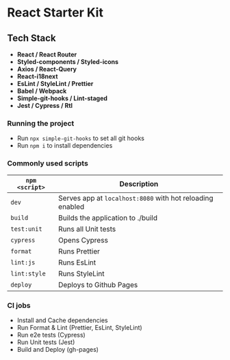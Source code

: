 # React Starter Kit

## Tech Stack

- **React / React Router**
- **Styled-components / Styled-icons**
- **Axios / React-Query**
- **React-i18next**
- **EsLint / StyleLint / Prettier**
- **Babel / Webpack**
- **Simple-git-hooks / Lint-staged**
- **Jest / Cypress / Rtl**

### Running the project

- Run `npx simple-git-hooks` to set all git hooks
- Run `npm i` to install dependencies

### Commonly used scripts

| `npm <script>` | Description                                               |
| -------------- | --------------------------------------------------------- |
| `dev`          | Serves app at `localhost:8080` with hot reloading enabled |
| `build`        | Builds the application to ./build                         |
| `test:unit`    | Runs all Unit tests                                       |
| `cypress`      | Opens Cypress                                             |
| `format`       | Runs Prettier                                             |
| `lint:js`      | Runs EsLint                                               |
| `lint:style`   | Runs StyleLint                                            |
| `deploy`       | Deploys to Github Pages                                   |

### CI jobs

- Install and Cache dependencies
- Run Format & Lint (Prettier, EsLint, StyleLint)
- Run e2e tests (Cypress)
- Run Unit tests (Jest)
- Build and Deploy (gh-pages)
